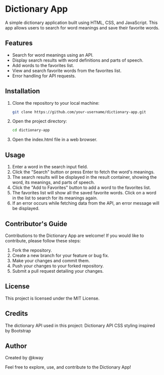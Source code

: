# Dictionary App

A simple dictionary application built using HTML, CSS, and JavaScript. This app allows users to search for word meanings and save their favorite words.

## Features

- Search for word meanings using an API.
- Display search results with word definitions and parts of speech.
- Add words to the favorites list.
- View and search favorite words from the favorites list.
- Error handling for API requests.

## Installation

1. Clone the repository to your local machine:

   ```bash
   git clone https://github.com/your-username/dictionary-app.git
2. Open the project directory:
    ``` bash  
    cd dictionary-app

3. Open the index.html file in a web browser.

## Usage
1. Enter a word in the search input field.
2. Click the "Search" button or press Enter to fetch the word's meanings.
3. The search results will be displayed in the result container, showing the word, its meanings, and parts of speech.
4. Click the "Add to Favorites" button to add a word to the favorites list.
5. The favorites list will show all the saved favorite words. Click on a word in the list to search for its meanings again.
6. If an error occurs while fetching data from the API, an error message will be displayed.

## Contributor's Guide
Contributions to the Dictionary App are welcome! If you would like to contribute, please follow these steps:

1. Fork the repository.
2. Create a new branch for your feature or bug fix.
3. Make your changes and commit them.
4. Push your changes to your forked repository.
5. Submit a pull request detailing your changes.

## License
This project is licensed under the MIT License.

## Credits
The dictionary API used in this project: Dictionary API
CSS styling inspired by Bootstrap
## Author
Created by @kway

Feel free to explore, use, and contribute to the Dictionary App!